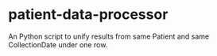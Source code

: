 # patient-data-processor
An Python script to unify results from same Patient and same CollectionDate under one row.
